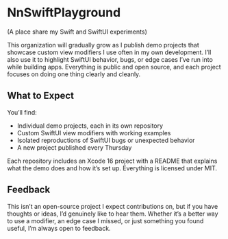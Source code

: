 # NnSwiftPlayground

(A place share my Swift and SwiftUI experiments)

This organization will gradually grow as I publish demo projects that showcase custom view modifiers I use often in my own development. I’ll also use it to highlight SwiftUI behavior, bugs, or edge cases I’ve run into while building apps. Everything is public and open source, and each project focuses on doing one thing clearly and cleanly.

## What to Expect

You’ll find:

- Individual demo projects, each in its own repository
- Custom SwiftUI view modifiers with working examples
- Isolated reproductions of SwiftUI bugs or unexpected behavior
- A new project published every Thursday

Each repository includes an Xcode 16 project with a README that explains what the demo does and how it’s set up. Everything is licensed under MIT.

## Feedback

This isn’t an open-source project I expect contributions on, but if you have thoughts or ideas, I’d genuinely like to hear them. Whether it’s a better way to use a modifier, an edge case I missed, or just something you found useful, I’m always open to feedback.
